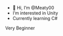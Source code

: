- 👋 Hi, I’m @Meaty00
- I’m interested in Unity
- Currently learning C#

Very Beginner

<!---
Meaty00/Meaty00 is a ✨ special ✨ repository because its `README.md` (this file) appears on your GitHub profile.
You can click the Preview link to take a look at your changes.
--->
